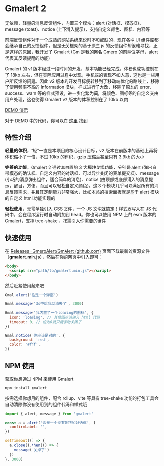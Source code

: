 # Gmalert 2

无依赖，轻量的消息反馈组件，内置三个模块：alert (对话框、模态框)、message (toast)、notice (上下滑入提示)，支持自定义颜色、图标、内容等

前端反馈组件对于一个成熟的网站系统来说时不和或缺的，现在各种 UI 组件库都会继承自己的反馈组件，但是无关框架的基于原生 js 的反馈组件却很难寻找，正是这样的原因，我开发了 Gmalert (Gm 是我的网名 Gmero 的前两位字母，alert 代表其反馈提醒的功能)

Gmalert 的 v1 版本经过一段时间的开发，基本功能已经完成，体积也成功控制在了 18kb 左右，但在实际应用过程中发现，手机端的表现不如人意，这也是一些用户所反馈的问题。因此 v2 版本的开发目标便转移到了移动端优化的路线上，移除了使用频率不高的 Information 模块，样式进行了大改，移除了原本的 error、success、warn 等的样式预设，进一步化繁为简，将颜色、图标等的自定义交由用户处理，这也使得 Gmalert v2 版本的体积控制在了 10kb 以内

[DEMO 演示](https://gmeroalert.github.io/GmAlert)

对于 DEMO 中的代码，你可以在 [这里](https://github.com/GmeroAlert/GmAlert/tree/main/src/demo) 找到

## 特性介绍

**轻量的体积**，“轻”一直是本项目的核心设计目标，v2 版本在前版本的基础上再将体积缩小了一倍，不过 10kb 的体积，gzip 压缩后甚至只有 3.9kb 的大小

**完善的功能**，Gmalert 2 通过其内置的 3 大模块发挥功能，分别是 alert (弹出自带模态的确认框、自定义内容的对话框、可以异步关闭的表单提交框)、message (小巧的消息弹出组件，适合简单的消息)、notice (由顶部或底部滑入的消息提示，醒目，方便，而且可以轻松自定义颜色)。这 3 个模块几乎可以满足所有的消息反馈需求，并且其定制能力非常强大，比如本站的搜索面板就是基于 alert 模块的自定义 html 功能实现的

**轻松使用**，无需单独引入 CSS 文件，一个 JS 文件就搞定！样式表写入在 JS 代码中，会在程序运行时自动附加到 head。你也可以使用 NPM 上的 esm 版本的 Gmalert，支持 tree-shake ，按需引入你需要的组件

## 快速使用

在 [Releases · GmeroAlert/GmAlert (github.com)](https://github.com/GmeroAlert/GmAlert/releases) 页面下载最新的资源文件（**gmalert.min.js**），然后在你的网页中引入即可：

```html
<body>
  <script src="path/to/gmalert.min.js"></script>
</body>
```

然后赶紧使用起来吧

```javascript
Gmal.alert('这是一个弹窗')

Gmal.message('3s中后我就消失了', 3000)

Gmal.message('我内置了一个loading的图标', {
  icon: 'loading', // 其他图标请输入 html 代码
  timeout: 0, // 设为0就只能手动关闭了
})

Gmal.notice('你应该是对的', {
  background: 'red',
  color: '#fff',
})
```

## NPM 使用

获取你想通过 NPM 来使用 Gmalert

```bash
npm install gmalert
```

按需选择你想用的组件，配合 rollup、vite 等具有 tree-shake 功能的打包工具会自动清除你没有使用到的组件代码和样式哦

```js
import { alert, message } from 'gmalert'

const a = alert('这是一个没有按钮的对话框', {
  confirmLabel: '',
})

setTimeout(() => {
  a.close().then(() => {
    message('关掉了')
  })
}, 3000)
```
